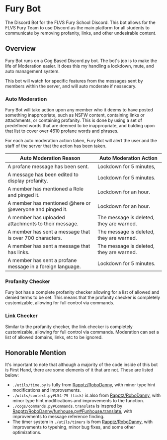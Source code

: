 # Fury Bot
The Discord Bot for the FLVS Fury School Discord. This bot allows for the FLVS Fury Team to use Discord as the main
platform for all students to communicate by removing profanity, links, and other undesirable content.


## Overview
Fury Bot runs on a Cog Based Discord.py bot. The bot's job is to make the life of Moderation easier. It does
this my handling a lockdown, mute, and auto management system.

This bot will watch for specific features from the messages sent by members within the server,
and will auto moderate if nessecary.

### Auto Moderation
Fury Bot will take action upon any member who it deems to have posted something inappropriate, such as NSFW content, 
containing links or attachments, or containing profanity. This is done by using a set of predefined words that are deemed to be
inappropriate, and bulding upon that list to cover over 4610 profane words and phrases.

For each auto moderation action taken, Fury Bot will alert the user and the staff of the server that the action has been taken.

| **Auto Moderation Reason**                                 | **Auto Moderation Action**                        |
|------------------------------------------------------------|---------------------------------------------------|
| A profane message has been sent.                           | Lockdown for 5 minutes,                           |
| A message has been edited to display profanity.            | Lockdown for 5 minutes.                           |
| A member has mentioned a Role and pinged it.               | Lockdown for an hour.                             |
| A member has mentioned @here or @everyone and pinged it.   | Lockdown for an hour.                             |
| A member has uploaded attachments to their message.        | The message is deleted, they are warned.          |
| A member has sent a message that is over 700 characters.   | The message is deleted, they are warned.          |
| A member has sent a message that has links.                | The message is deleted, they are warned.          |
| A member has sent a profane message in a foreign language. | Lockdown for 5 minutes.                           |

### Profanity Checker
Fury bot has a complete profanity checker allowing for a list of allowed and denied terms to be set. This means
that the profanity checker is completely customizable, allowing for full control via commands.

### Link Checker
Similar to the profanity checker, the link checker is completely customizable, allowing for full control via commands.
Moderation can set a list of allowed domains, links, etc to be ignored.

## Honorable Mention
It's important to note that although a majority of the code inside of this bot is First Hand, there are some elements
of it that are not. These are listed below:

- `./utils/time.py` is fully from [Rapptz/RoboDanny](https://github.com/Rapptz/RoboDanny/blob/rewrite/cogs/utils/time.py), 
with minor type hint modifications and improvements. 
- `./utils/context.py#L54-79 (tick)` is also from [Rapptz/RoboDanny](https://github.com/Rapptz/RoboDanny/blob/rewrite/cogs/utils/context.py#L184-L193),
with minor type hint modifications and improvements to the function. 
- `./cogs/commands.py#Commands.translate` is inspred by 
[Rapptz/RoboDanny/funhouse.py#Funhouse.translate](https://github.com/Rapptz/RoboDanny/blob/rewrite/cogs/funhouse.py#L90-L93), with improvements
to message reference finding.
- The timer system in `./utils/timers` is from [Rapptz/RoboDanny](https://github.com/Rapptz/RoboDanny/blob/rewrite/cogs/reminder.py), with improvements
to typehing, minor bug fixes, and some other optimizations.
